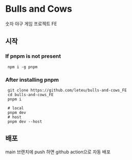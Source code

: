 # Bulls and Cows
숫자 야구 게임 프로젝트 FE

## 시작

### If pnpm is not present
```shell
 npm i -g pnpm
```

### After installing pnpm
```shell
 git clone https://github.com/leteu/bulls-and-cows_FE
 cd bulls-and-cows_FE
 pnpm i

 # local
 pnpm dev
 # host
 pnpm dev --host
```

## 배포
main 브랜치에 push 하면 github action으로 자동 배포
